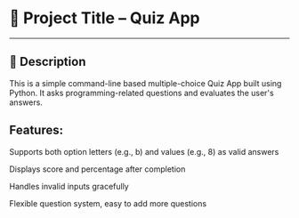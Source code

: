 # 🎯 Project Title – Quiz App

---
## 📌 Description
This is a simple command-line based multiple-choice Quiz App built using Python.
It asks programming-related questions and evaluates the user's answers.

## Features:
Supports both option letters (e.g., b) and values (e.g., 8) as valid answers

Displays score and percentage after completion

Handles invalid inputs gracefully

Flexible question system, easy to add more questions
